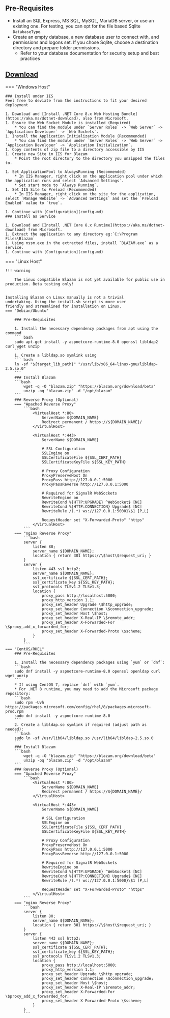 ﻿## Pre-Requisites
* Install an SQL Express, MS SQL, MySQL, MariaDB server, or use an existing one. For testing, you can opt for the file based Sqlite `DatabaseType`.
* Create an empty database, a new database user to connect with, and permissions and logons set. If you chose Sqlite, choose a destination directory and prepare folder permissions.
	* Refer to your database documentation for security setup and best practices

## [Download](https://blazam.org/download)
=== "Windows Host" 
    
    ### Install under IIS
    Feel free to deviate from the instructions to fit your desired deployment

    1. Download and [Install .NET Core 8.x Web Hosting Bundle](https://aka.ms/dotnet-download), also from Microsoft.
    1. Ensure the Web Socket Module is installed (Required)
	    * You can find the module under `Server Roles` -> `Web Server` -> `Application Developer` -> `Web Sockets`.
    1. Install the Application Initialization Module (Recommended)
	    * You can find the module under `Server Roles` -> `Web Server` -> `Application Developer` -> `Application Initialization`.
    1. Copy contents of zip file to a directory accessible by IIS
    1. Create new Site in IIS for Blazam
	    * Point the root directory to the directory you unzipped the files to.

    1. Set ApplicationPool to AlwaysRunning (Recommended)
	    * In IIS Manager, right click on the application pool under which the application runs and select `Advanced Settings`.	
        * Set start mode to `Always Running`.
    1. Set IIS Site to Preload (Recommended)
	    * In IIS Manager, right click on the site for the application, select `Manage Website` -> `Advanced Settings` and set the `Preload Enabled` value to `true`.

    1. Continue with [Configuration](config.md)
    ### Install as Service

    1. Download and [Install .NET Core 8.x Runtime](https://aka.ms/dotnet-download) from Microsoft.
    1. Extract the application to any directory eg:`C:\Program Files\Blazam`
    1. Using nssm.exe in the extracted files, install `BLAZAM.exe` as a service.
    1. Continue with [Configuration](config.md)


=== "Linux Host"

    !!! warning

        The Linux compatible Blazam is not yet available for public use in production. Beta testing only!


    Installing Blazam on Linux manually is not a trivial
    undertaking. Using the install.sh script is more user
    friendly and streamlined for installation on Linux.
    === "Debian/Ubuntu"

        ### Pre-Requisites

        1. Install the necessary dependency packages from apt using the command
        ``` bash
        sudo apt-get install -y aspnetcore-runtime-8.0 openssl libldap2 curl wget unzip
        ```
        1. Create a libldap.so symlink using
        ``` bash
        ln -sf "${target_lib_path}" "/usr/lib/x86_64-linux-gnu/libldap-2.5.so.0"
        ```
        ### Install Blazam
        ```bash
            wget -q -O "blazam.zip" "https://blazam.org/download/beta"
            unzip -oq "blazam.zip" -d "/opt/blazam"
        ```
        ### Reverse Proxy (Optional)
        === "Apached Reverse Proxy"
            ```bash
                <VirtualHost *:80>
                    ServerName ${DOMAIN_NAME}
                    Redirect permanent / https://${DOMAIN_NAME}/
                </VirtualHost>

                <VirtualHost *:443>
                    ServerName ${DOMAIN_NAME}
    
                    # SSL Configuration
                    SSLEngine on
                    SSLCertificateFile ${SSL_CERT_PATH}
                    SSLCertificateKeyFile ${SSL_KEY_PATH}

                    # Proxy Configuration
                    ProxyPreserveHost On
                    ProxyPass http://127.0.0.1:5000
                    ProxyPassReverse http://127.0.0.1:5000
    
                    # Required for SignalR WebSockets
                    RewriteEngine on
                    RewriteCond %{HTTP:UPGRADE} ^WebSocket$ [NC]
                    RewriteCond %{HTTP:CONNECTION} Upgrade$ [NC]
                    RewriteRule /(.*) ws://127.0.0.1:5000}\$1 [P,L]

                    RequestHeader set "X-Forwarded-Proto" "https"
                </VirtualHost>
            ```
        === "nginx Reverse Proxy"
            ```bash
            server {
                listen 80;
                server_name ${DOMAIN_NAME};
                location { return 301 https://\$host\$request_uri; }
            }
            server {
                listen 443 ssl http2;
                server_name ${DOMAIN_NAME};
                ssl_certificate ${SSL_CERT_PATH};
                ssl_certificate_key ${SSL_KEY_PATH};
                ssl_protocols TLSv1.2 TLSv1.3;
                location {
                    proxy_pass http://localhost:5000;
                    proxy_http_version 1.1;
                    proxy_set_header Upgrade \$http_upgrade;
                    proxy_set_header Connection \$connection_upgrade;
                    proxy_set_header Host \$host;
                    proxy_set_header X-Real-IP \$remote_addr;
                    proxy_set_header X-Forwarded-For \$proxy_add_x_forwarded_for;
                    proxy_set_header X-Forwarded-Proto \$scheme;
                }
            }
            ```
    === "CentOS/RHEL"
        ### Pre-Requisites

        1. Install the necessary dependency packages using `yum` or `dnf`:
        ```bash
        sudo dnf install -y aspnetcore-runtime-8.0 openssl openldap curl wget unzip
        ```
        * If using CentOS 7, replace `dnf` with `yum`.
        * For .NET 8 runtime, you may need to add the Microsoft package repository:
        ```bash
        sudo rpm -Uvh https://packages.microsoft.com/config/rhel/8/packages-microsoft-prod.rpm
        sudo dnf install -y aspnetcore-runtime-8.0
        ```
        2. Create a libldap.so symlink if required (adjust path as needed):
        ```bash
        sudo ln -sf /usr/lib64/libldap.so /usr/lib64/libldap-2.5.so.0
        ```
        ### Install Blazam
        ```bash
            wget -q -O "blazam.zip" "https://blazam.org/download/beta"
            unzip -oq "blazam.zip" -d "/opt/blazam"
        ```
        ### Reverse Proxy (Optional)
        === "Apached Reverse Proxy"
            ```bash
                <VirtualHost *:80>
                    ServerName ${DOMAIN_NAME}
                    Redirect permanent / https://${DOMAIN_NAME}/
                </VirtualHost>

                <VirtualHost *:443>
                    ServerName ${DOMAIN_NAME}
    
                    # SSL Configuration
                    SSLEngine on
                    SSLCertificateFile ${SSL_CERT_PATH}
                    SSLCertificateKeyFile ${SSL_KEY_PATH}

                    # Proxy Configuration
                    ProxyPreserveHost On
                    ProxyPass http://127.0.0.1:5000
                    ProxyPassReverse http://127.0.0.1:5000
    
                    # Required for SignalR WebSockets
                    RewriteEngine on
                    RewriteCond %{HTTP:UPGRADE} ^WebSocket$ [NC]
                    RewriteCond %{HTTP:CONNECTION} Upgrade$ [NC]
                    RewriteRule /(.*) ws://127.0.0.1:5000}\$1 [P,L]

                    RequestHeader set "X-Forwarded-Proto" "https"
                </VirtualHost>
            ```
        === "nginx Reverse Proxy"
            ```bash
            server {
                listen 80;
                server_name ${DOMAIN_NAME};
                location { return 301 https://\$host\$request_uri; }
            }
            server {
                listen 443 ssl http2;
                server_name ${DOMAIN_NAME};
                ssl_certificate ${SSL_CERT_PATH};
                ssl_certificate_key ${SSL_KEY_PATH};
                ssl_protocols TLSv1.2 TLSv1.3;
                location {
                    proxy_pass http://localhost:5000;
                    proxy_http_version 1.1;
                    proxy_set_header Upgrade \$http_upgrade;
                    proxy_set_header Connection \$connection_upgrade;
                    proxy_set_header Host \$host;
                    proxy_set_header X-Real-IP \$remote_addr;
                    proxy_set_header X-Forwarded-For \$proxy_add_x_forwarded_for;
                    proxy_set_header X-Forwarded-Proto \$scheme;
                }
            }
            ```

